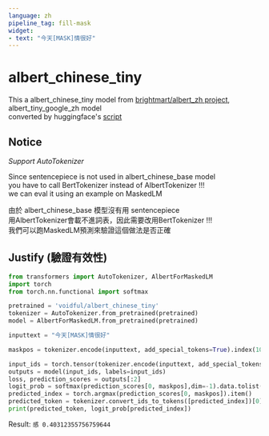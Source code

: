 ```yaml
---
language: zh
pipeline_tag: fill-mask
widget:
- text: "今天[MASK]情很好"
---
```


# albert_chinese_tiny

This a albert_chinese_tiny model from [brightmart/albert_zh project](https://github.com/brightmart/albert_zh), albert_tiny_google_zh model    
converted by huggingface's [script](https://github.com/huggingface/transformers/blob/master/src/transformers/convert_albert_original_tf_checkpoint_to_pytorch.py)

## Notice
*Support AutoTokenizer*

Since sentencepiece is not used in albert_chinese_base model   
you have to call BertTokenizer instead of AlbertTokenizer !!!    
we can eval it using an example on MaskedLM   
   
由於 albert_chinese_base 模型沒有用 sentencepiece   
用AlbertTokenizer會載不進詞表，因此需要改用BertTokenizer !!!   
我們可以跑MaskedLM預測來驗證這個做法是否正確   
   
## Justify (驗證有效性)
```python
from transformers import AutoTokenizer, AlbertForMaskedLM
import torch
from torch.nn.functional import softmax

pretrained = 'voidful/albert_chinese_tiny'
tokenizer = AutoTokenizer.from_pretrained(pretrained)
model = AlbertForMaskedLM.from_pretrained(pretrained)

inputtext = "今天[MASK]情很好"

maskpos = tokenizer.encode(inputtext, add_special_tokens=True).index(103)

input_ids = torch.tensor(tokenizer.encode(inputtext, add_special_tokens=True)).unsqueeze(0)  # Batch size 1
outputs = model(input_ids, labels=input_ids)
loss, prediction_scores = outputs[:2]
logit_prob = softmax(prediction_scores[0, maskpos],dim=-1).data.tolist()
predicted_index = torch.argmax(prediction_scores[0, maskpos]).item()
predicted_token = tokenizer.convert_ids_to_tokens([predicted_index])[0]
print(predicted_token, logit_prob[predicted_index])
```
Result: `感 0.40312355756759644`   
